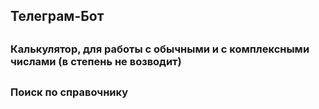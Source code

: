 ## Телеграм-Бот
## 

### Калькулятор, для работы с обычными и с комплексными числами (в степень не возводит)
##   

### Поиск по справочнику
